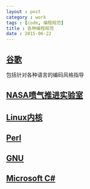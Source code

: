 ```yaml
---
layout : post
category : work
tags : [code, 编程规范]
title : 各种编程规范
date : 2015-06-22
---
```


## [谷歌](https://code.google.com/p/google-styleguide/)
包括针对各种语言的编码风格指导

## [NASA喷气推进实验室](http://lars-lab.jpl.nasa.gov/)

## [Linux内核](http://lxr.linux.no/linux/Documentation/CodingStyle)

## [Perl](http://perldoc.perl.org/perlstyle.html)

## [GNU](http://www.gnu.org/prep/standards/)

## [Microsoft C#](https://msdn.microsoft.com/zh-cn/library/ms228593.aspx)
